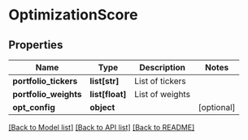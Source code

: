 # OptimizationScore

## Properties
Name | Type | Description | Notes
------------ | ------------- | ------------- | -------------
**portfolio_tickers** | **list[str]** | List of tickers | 
**portfolio_weights** | **list[float]** | List of weights | 
**opt_config** | **object** |  | [optional] 

[[Back to Model list]](../README.md#documentation-for-models) [[Back to API list]](../README.md#documentation-for-api-endpoints) [[Back to README]](../README.md)


